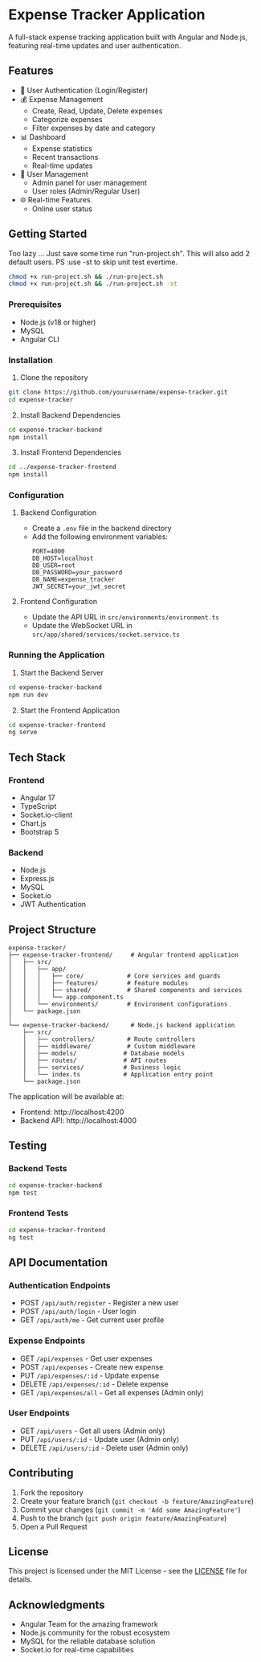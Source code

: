 # Expense Tracker Application

A full-stack expense tracking application built with Angular and Node.js, featuring real-time updates and user authentication.

## Features

- 🔐 User Authentication (Login/Register)
- 💰 Expense Management
  - Create, Read, Update, Delete expenses
  - Categorize expenses
  - Filter expenses by date and category
- 📊 Dashboard
  - Expense statistics
  - Recent transactions
  - Real-time updates
- 👥 User Management
  - Admin panel for user management
  - User roles (Admin/Regular User)
- 🌐 Real-time Features
  - Online user status


## Getting Started

Too lazy ... Just save some time run "run-project.sh".
This will also add 2 default users.
PS :use -st to skip unit test evertime.
```bash
chmod +x run-project.sh && ./run-project.sh 
chmod +x run-project.sh && ./run-project.sh -st
```
    

### Prerequisites
- Node.js (v18 or higher)
- MySQL
- Angular CLI

### Installation

1. Clone the repository
```bash
git clone https://github.com/yourusername/expense-tracker.git
cd expense-tracker
```

2. Install Backend Dependencies
```bash
cd expense-tracker-backend
npm install
```

3. Install Frontend Dependencies
```bash
cd ../expense-tracker-frontend
npm install
```

### Configuration

1. Backend Configuration
   - Create a `.env` file in the backend directory
   - Add the following environment variables:
     ```
     PORT=4000
     DB_HOST=localhost
     DB_USER=root
     DB_PASSWORD=your_password
     DB_NAME=expense_tracker
     JWT_SECRET=your_jwt_secret
     ```

2. Frontend Configuration
   - Update the API URL in `src/environments/environment.ts`
   - Update the WebSocket URL in `src/app/shared/services/socket.service.ts`

### Running the Application

1. Start the Backend Server
```bash
cd expense-tracker-backend
npm run dev
```

2. Start the Frontend Application
```bash
cd expense-tracker-frontend
ng serve
```
## Tech Stack

### Frontend
- Angular 17
- TypeScript
- Socket.io-client
- Chart.js
- Bootstrap 5

### Backend
- Node.js
- Express.js
- MySQL
- Socket.io
- JWT Authentication

## Project Structure

```
expense-tracker/
├── expense-tracker-frontend/     # Angular frontend application
│   ├── src/
│   │   ├── app/
│   │   │   ├── core/            # Core services and guards
│   │   │   ├── features/        # Feature modules
│   │   │   ├── shared/          # Shared components and services
│   │   │   └── app.component.ts
│   │   └── environments/        # Environment configurations
│   └── package.json
│
└── expense-tracker-backend/      # Node.js backend application
    ├── src/
    │   ├── controllers/         # Route controllers
    │   ├── middleware/          # Custom middleware
    │   ├── models/             # Database models
    │   ├── routes/             # API routes
    │   ├── services/           # Business logic
    │   └── index.ts            # Application entry point
    └── package.json
```

The application will be available at:
- Frontend: http://localhost:4200
- Backend API: http://localhost:4000

## Testing

### Backend Tests
```bash
cd expense-tracker-backend
npm test
```

### Frontend Tests
```bash
cd expense-tracker-frontend
ng test
```

## API Documentation

### Authentication Endpoints
- POST `/api/auth/register` - Register a new user
- POST `/api/auth/login` - User login
- GET `/api/auth/me` - Get current user profile

### Expense Endpoints
- GET `/api/expenses` - Get user expenses
- POST `/api/expenses` - Create new expense
- PUT `/api/expenses/:id` - Update expense
- DELETE `/api/expenses/:id` - Delete expense
- GET `/api/expenses/all` - Get all expenses (Admin only)

### User Endpoints
- GET `/api/users` - Get all users (Admin only)
- PUT `/api/users/:id` - Update user (Admin only)
- DELETE `/api/users/:id` - Delete user (Admin only)

## Contributing

1. Fork the repository
2. Create your feature branch (`git checkout -b feature/AmazingFeature`)
3. Commit your changes (`git commit -m 'Add some AmazingFeature'`)
4. Push to the branch (`git push origin feature/AmazingFeature`)
5. Open a Pull Request

## License

This project is licensed under the MIT License - see the [LICENSE](LICENSE) file for details.

## Acknowledgments

- Angular Team for the amazing framework
- Node.js community for the robust ecosystem
- MySQL for the reliable database solution
- Socket.io for real-time capabilities 